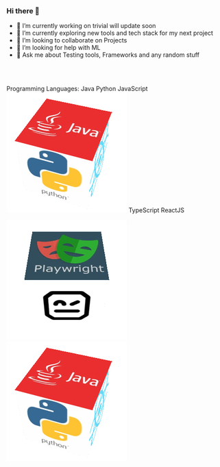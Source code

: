 ### Hi there 👋

- 🔭 I’m currently working on trivial will update soon 
- 🌱 I’m currently exploring new tools and tech stack for my next project
- 👯 I’m looking to collaborate on Projects
- 🤔 I’m looking for help with ML
- 💬 Ask me about Testing tools, Frameworks and any random stuff 

<br/>
<br/>

Programming Languages:
Java
Python
JavaScript                                      ![alt text](bloggif_636fd42c147eb.gif "Logo Title Text 1") 
TypeScript
ReactJS

![alt text](bloggif_636fd9892e4b1.gif "Logo Title Text 2") 
![alt text](bloggif_636fd42c147eb.gif "Logo Title Text 3") 





<!--<br/>
<br/>
<div style="width: 50%; display: table-row;">
    <div style="width: 50%; float: right;">
<img src="bloggif_636fd42c147eb.gif" />
  </div>
  <div style="width: 50%; float: right;">
    <h3>Programming Languages</h3>
     <p>
         <li>Java</li>
       </p>
     <p>
       <li>Python</li>
     </p>
 <p>
   <li>JavaScript</li>
     </p>
     <p>
        <li>TypeScript</li>
     </p>
    <p>
      <li>ReactJS</li>
     </p>
  </div>


 </div>
 
 <div style="width: 50%; display: table-row;">
    <div style="width: 50%; float: right;">
<img src="bloggif_636fd42c147eb.gif" />
  </div>
  <div style="width: 50%; float: right;">
    <h3>Programming Languages</h3>
     <p>
         <li>Java</li>
       </p>
     <p>
       <li>Python</li>
     </p>
 <p>
   <li>JavaScript</li>
     </p>
     <p>
        <li>TypeScript</li>
     </p>
    <p>
      <li>ReactJS</li>
     </p>
  </div>


 </div>-->
 

<!--<div>&nbsp;&nbsp;&nbsp;&nbsp;&nbsp;&nbsp;&nbsp;&nbsp;&nbsp;&nbsp;&nbsp;&nbsp;&nbsp;&nbsp;Automation Tools Stack</div>
<div><img src="bloggif_636fd9892e4b1.gif" /></div>-->
